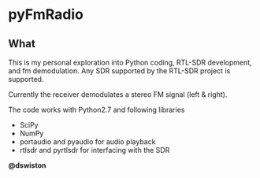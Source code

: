 pyFmRadio
==============

What
--------------

This is my personal exploration into Python coding, RTL-SDR development, and fm demodulation.  Any SDR supported by the RTL-SDR project is supported.

Currently the receiver demodulates a stereo FM signal (left & right).

The code works with Python2.7 and following libraries
- SciPy
- NumPy
- portaudio and pyaudio for audio playback
- rtlsdr and pyrtlsdr for interfacing with the SDR

**@dswiston**

